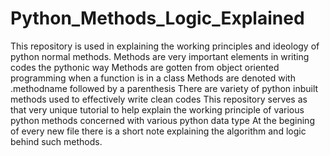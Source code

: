 # Python_Methods_Logic_Explained
This repository is used in explaining the working principles and ideology of python normal methods.
Methods are very important elements in writing codes the pythonic way 
Methods are gotten from object oriented programming when a function is in a class 
Methods are denoted with .methodname followed by a parenthesis
There are variety of python inbuilt methods used to effectively write clean codes
This repository serves as that very unique tutorial to help explain the working principle of various python methods concerned with various python data type
At the begining of every new file there is a short note explaining the algorithm and logic behind such methods.
